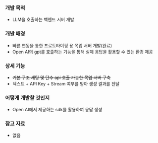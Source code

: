 ### 개발 목적

- LLM을 호출하는 백엔드 서버 개발

### 개발 배경

- 빠른 연동을 통한 프로토타이핑 용 목업 서버 개발(완료)
- Open AI의 gpt를 호출하는 기능을 통해 실제 응답을 활용할 수 있는 환경 제공

### 상세 기능

- ~~기본 구조 세팅 및 단수 api 호출 가능한 목업 서버 구축~~
- 텍스트 + API Key + Stream 여부를 받아 생성 결과를 전달

### 어떻게 개발할 것인지

- Open AI에서 제공하는 sdk를 활용하여 응답 생성

### 참고 자료

- 없음
